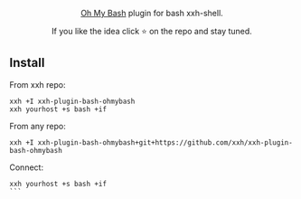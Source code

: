 <p align="center">
<a href="https://github.com/ohmybash/oh-my-bash">Oh My Bash</a> plugin for bash xxh-shell. 
</p>

<p align="center">  
If you like the idea click ⭐ on the repo and stay tuned.
</p>

## Install
From xxh repo:
```
xxh +I xxh-plugin-bash-ohmybash
xxh yourhost +s bash +if
```
From any repo:
```
xxh +I xxh-plugin-bash-ohmybash+git+https://github.com/xxh/xxh-plugin-bash-ohmybash
```    
Connect:
``````
xxh yourhost +s bash +if
```

